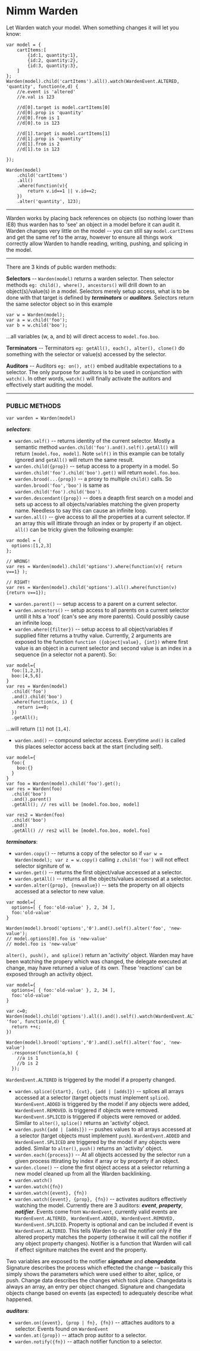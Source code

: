 # Nimm Warden

Let Warden watch your model.  When something changes it will let you know:
```
var model = {
	cartItems:[
		{id:1, quantity:1},
		{id:2, quantity:2},
		{id:3, quantity:3},
	]
};
Warden(model).child('cartItems').all().watch(WardenEvent.ALTERED, 'quantity', function(e,d) {
	//e.event is 'altered'
	//e.val is 123
	
	//d[0].target is model.cartItems[0]
	//d[0].prop is 'quantity'
	//d[0].from is 1
	//d[0].to is 123
	
	//d[1].target is model.cartItems[1]
	//d[1].prop is 'quantity'
	//d[1].from is 2
	//d[1].to is 123
	
});

Warden(model)
	.child('cartItems')
	.all()
	.where(function(v){
		return v.id==1 || v.id==2;
	})
	.alter('quantity', 123);
```
------------
Warden works by placing back references on objects (so nothing lower than IE8) thus warden has to 'see' an object in a model before it can audit it.  Warden changes very little on the model -- you can still say `model.cartItems` and get the same ref to the array, however to ensure all things work correctly allow Warden to handle reading, writing, pushing, and splicing in the model.

------------------------

There are 3 kinds of public warden methods:

__Selectors__ -- `Warden(model)` returns a warden selector.  Then selector methods `eg: child(), where(), ancestors()` will drill down to an object(s)/value(s) in a model.  Selectors merely setup access, what is to be done with that target is defined by ___terminators___ or ___auditors___.  Selectors return the same selector object so in this example
```
var w = Warden(model);
var a = w.child('foo');
var b = w.child('boo');

```
...all variables (w, a, and b) will direct access to `model.foo.boo`.

__Terminators__ -- Terminators `eg: getAll(), each(), alter(), clone()` do something with the selector or value(s) accessed by the selector.

__Auditors__ -- Auditors `eg: on(), at()` embed auditable expectations to a selector.  The only purpose for auditors is to be used in conjunction with `watch()`.  In other words, `watch()` will finally activate the autitors and effectively start auditing the model.

--------------
### PUBLIC METHODS ###
`var warden = Warden(model)`

___selectors___:
- `warden.self()` -- returns identity of the current selector.  Mostly a semantic method `warden.child('foo').and().self().getAll()` will return `[model.foo, model]`.  Note `self()` in this example can be totally ignored and `getAll()` will return the same result.
- `warden.child({prop})` -- setup access to a property in a model.  So `warden.child('foo').child('boo').get()` will return `model.foo.boo`.
- `warden.brood(...{prop})` -- a proxy to multiple `child()` calls.  So `warden.brood('foo','boo')` is same as `warden.child('foo').child('boo')`.
- `warden.descendant({prop})` -- does a deapth first search on a model and sets up access to all objects/variables matching the given property name.  Needless to say this can cause an infinite loop.
- `warden.all()` -- give access to all the properties at a current selector.  If an array this will ittirate through an index or by property if an object.  `all()` can be tricky given the following example:
```
var model = {
  options:[1,2,3]
};

// WRONG!
var res = Warden(model).child('options').where(function(v){ return v==1} ); 

// RIGHT!
var res = Warden(model).child('options').all().where(function(v){return v==1});
```
- `warden.parent()` -- setup access to a parent on a current selector.
- `warden.ancestors()` -- setup access to all parents on a current selector untill it hits a 'root' (can's see any more parents).  Could possibly cause an infinite loop.
- `warden.where({filter})` -- setup access to all object/variables if supplied filter returns a truthy value.  Currently, 2 arguments are exposed to the function `function ({object|value}, {int})` where first value is an object in a current selector and second value is an index in a sequence (in a selector not a parent). So:
```
var model={
  foo:[1,2,3],
  boo:[4,5,6]
}
var res = Warden(model)
  .child('foo')
  .and().child('boo')
  .where(function(x, i) {
  	return i==0;
  })
  .getAll();
```
...will return `[1]` not `[1,4]`.
- `warden.and()` -- compound selector access.  Everytime `and()` is called this places selector access back at the start (including self).
```
var model={
  foo:{
    boo:{}
  }
}
var foo = Warden(model).child('foo').get();
var res = Warden(foo)
  .child('boo')
  .and().parent()
  .getAll(); // res will be [model.foo.boo, model]
  
var res2 = Warden(foo)
  .child('boo')
  .and()
  .getAll() // res2 will be [model.foo.boo, model.foo]
```

___terminators___:
- `warden.copy()` -- returns a copy of the selector so if `var w = Warden(model); var z = w.copy()` calling `z.child('foo')` will not effect selector signiture of w.
- `warden.get()` -- returns the first object/value accessed at a selector.
- `warden.getAll()` -- returns all the objects/values accessed at a selector.
- `warden.alter({prop}, {newvalue})` -- sets the property on all objects accessed at a selector to new value.
```
var model={
  options=[ { foo:'old-value' }, 2, 34 ],
  foo:'old-value'
}

Warden(model).brood('options','0').and().self().alter('foo', 'new-value');
// model.options[0].foo is 'new-value'
// model.foo is 'new-value'
```
`alter(), push(), and splice()` return an 'activity' object.  Warden may have been watching the propery which was changed, the delegate executed at change, may have returned a value of its own.  These 'reactions' can be exposed through an activity object.
```
var model={
  options=[ { foo:'old-value' }, 2, 34 ],
  foo:'old-value'
}

var c=0;
Warden(model).child('options').all().and().self().watch(WardenEvent.ALTERED, 'foo', function(e,d) {
  return ++c;
})

Warden(model).brood('options','0').and().self().alter('foo', 'new-value')
  .response(function(a,b) {
    //a is 1
    //b is 2
  });
```
`WardenEvent.ALTERED` is triggered by the model if a property changed.
- `warden.splice({start}, {cut}, {add | [adds]})` -- splices all arrays accessed at a selector (target objects must implement `splice`).  `WardenEvent.ADDED` is triggered by the model if any objects were added, `WardenEvent.REMOVED`. is triggered if objects were removed.  `WardenEvent.SPLICED` is triggered if objects were removed or added.  Similar to `alter()`, `splice()` returns an 'activity' object.
- `warden.push({add | [adds]})` -- pushes values to all arrays accessed at a selector (target objects must implement `push`).  `WardenEvent.ADDED` and `WardenEvent.SPLICED` are triggered by the model if any objects were added.  Similar to `alter()`, `push()` returns an 'activity' object.
- `warden.each({process})` -- At all objects accessed by the selector run a given process ittirating by index if array or by property if an object.
- `warden.clone()` -- clone the first object access at a selector returning a new model cleaned up from all the Warden backlinking.
- `warden.watch()`
- `warden.watch({fn})`
- `warden.watch({event}, {fn})`
- `warden.watch({event}, {prop}, {fn})` -- activates auditors effectively watching the model.  Currently there are 3 auditors:  ___event___, ___property___, ___notifier___.  Events come from `WardenEvent`, currently valid events are `WardenEvent.ALTERED, WardenEvent.ADDED, WardenEvent.REMOVED, WardenEvent.SPLICED`.  Property is optional and can be included if event is `WardenEvent.ALTERED`.  This tells Warden to call the notifier only if the altered property matches the poperty (otherwise it will call the notifier if any object property changes).  Notifier is a function that Warden will call if effect signiture matches the event and the property.

Two variables are exposed to the notifier ___signature___ and ___changedata___.  Signature describes the process which effected the change -- basically this simply shows the parameters which were used either to alter, splice, or push.  Change data describes the changes which took place.  Changedata is always an array, an entry per object changed.  Signature and changedata objects change based on events (as expected) to adequately describe what happened.


___auditors___:
- `warden.on({event}, {prop | fn}, {fn})` -- attaches auditors to a selector.  Events found on `WardenEvent`
- `warden.at({prop})` -- attach prop autitor to a selector.
- `warden.notify({fn})` -- attach notifier function to a selector.

